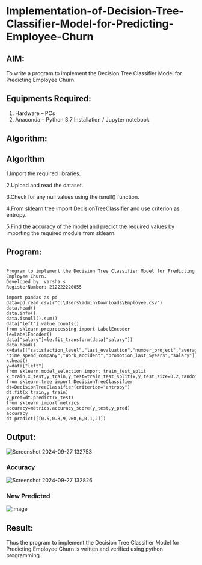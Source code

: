 # Implementation-of-Decision-Tree-Classifier-Model-for-Predicting-Employee-Churn

## AIM:
To write a program to implement the Decision Tree Classifier Model for Predicting Employee Churn.

## Equipments Required:
1. Hardware – PCs
2. Anaconda – Python 3.7 Installation / Jupyter notebook

## Algorithm:

## Algorithm
1.Import the required libraries.

2.Upload and read the dataset.

3.Check for any null values using the isnull() function.

4.From sklearn.tree import DecisionTreeClassifier and use criterion as entropy.

5.Find the accuracy of the model and predict the required values by importing the required module from sklearn. 


## Program:
```

Program to implement the Decision Tree Classifier Model for Predicting Employee Churn.
Developed by: varsha s
RegisterNumber: 212222220055

import pandas as pd
data=pd.read_csv(r"C:\Users\admin\Downloads\Employee.csv")
data.head()
data.info()
data.isnull().sum()
data["left"].value_counts()
from sklearn.preprocessing import LabelEncoder
le=LabelEncoder()
data["salary"]=le.fit_transform(data["salary"])
data.head()
x=data[["satisfaction_level","last_evaluation","number_project","average_montly_hours",
"time_spend_company","Work_accident","promotion_last_5years","salary"]]
x.head()
y=data["left"]
from sklearn.model_selection import train_test_split
x_train,x_test,y_train,y_test=train_test_split(x,y,test_size=0.2,random_state=100)
from sklearn.tree import DecisionTreeClassifier
dt=DecisionTreeClassifier(criterion="entropy")
dt.fit(x_train,y_train)
y_pred=dt.predict(x_test)
from sklearn import metrics
accuracy=metrics.accuracy_score(y_test,y_pred)
accuracy
dt.predict([[0.5,0.8,9,260,6,0,1,2]])

```

## Output:
![Screenshot 2024-09-27 132753](https://github.com/user-attachments/assets/fd0f0f22-b845-4f7e-b8d3-0124d0229261)


### Accuracy
![Screenshot 2024-09-27 132826](https://github.com/user-attachments/assets/79a0b1fc-3d85-4168-ac1a-48aba648123f)


### New Predicted  
![image](https://github.com/user-attachments/assets/e132573b-2498-48d7-8ee7-1b1317dd20b4)


## Result:
Thus the program to implement the  Decision Tree Classifier Model for Predicting Employee Churn is written and verified using python programming.
